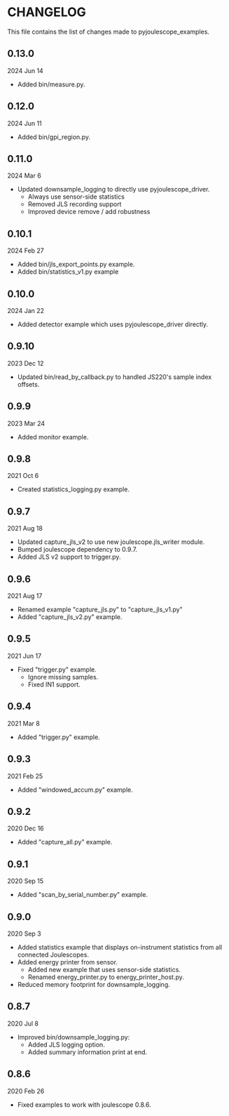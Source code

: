 
# CHANGELOG

This file contains the list of changes made to pyjoulescope_examples.


## 0.13.0

2024 Jun 14

* Added bin/measure.py.


## 0.12.0

2024 Jun 11

* Added bin/gpi_region.py.


## 0.11.0

2024 Mar 6

* Updated downsample_logging to directly use pyjoulescope_driver.
  * Always use sensor-side statistics
  * Removed JLS recording support
  * Improved device remove / add robustness


## 0.10.1

2024 Feb 27

* Added bin/jls_export_points.py example.
* Added bin/statistics_v1.py example


## 0.10.0

2024 Jan 22

* Added detector example which uses pyjoulescope_driver directly.


## 0.9.10

2023 Dec 12

* Updated bin/read_by_callback.py to handled JS220's sample index offsets.


## 0.9.9

2023 Mar 24

* Added monitor example.


## 0.9.8

2021 Oct 6

*   Created statistics_logging.py example.


## 0.9.7

2021 Aug 18

*   Updated capture_jls_v2 to use new joulescope.jls_writer module. 
*   Bumped joulescope dependency to 0.9.7.
*   Added JLS v2 support to trigger.py.


## 0.9.6

2021 Aug 17

*   Renamed example "capture_jls.py" to "capture_jls_v1.py"
*   Added "capture_jls_v2.py" example.


## 0.9.5

2021 Jun 17

*   Fixed "trigger.py" example.
    *    Ignore missing samples.
    *    Fixed IN1 support.


## 0.9.4

2021 Mar 8

*   Added "trigger.py" example.


## 0.9.3

2021 Feb 25

*   Added "windowed_accum.py" example.


## 0.9.2

2020 Dec 16

*   Added "capture_all.py" example.


## 0.9.1

2020 Sep 15

*   Added "scan_by_serial_number.py" example.


## 0.9.0

2020 Sep 3

*   Added statistics example that displays on-instrument statistics from all
    connected Joulescopes.
*   Added energy printer from sensor.
    *   Added new example that uses sensor-side statistics.
    *   Renamed energy_printer.py to energy_printer_host.py.
*   Reduced memory footprint for downsample_logging.


## 0.8.7

2020 Jul 8

*   Improved bin/downsample_logging.py:
    *   Added JLS logging option.
    *   Added summary information print at end.


## 0.8.6

2020 Feb 26

*   Fixed examples to work with joulescope 0.8.6.
